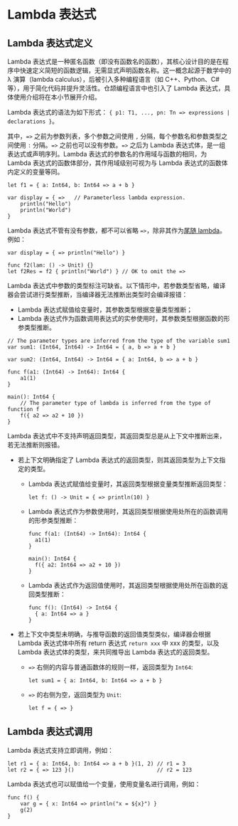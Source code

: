 # Lambda 表达式

## Lambda 表达式定义

Lambda 表达式是一种匿名函数（即没有函数名的函数），其核心设计目的是在程序中快速定义简短的函数逻辑，无需显式声明函数名称。这一概念起源于数学中的 λ 演算（lambda calculus），后被引入多种编程语言（如 C++、Python、C# 等），用于简化代码并提升灵活性。仓颉编程语言中也引入了 Lambda 表达式，具体使用介绍将在本小节展开介绍。

Lambda 表达式的语法为如下形式： `{ p1: T1, ..., pn: Tn => expressions | declarations }`。

其中，`=>` 之前为参数列表，多个参数之间使用 `,` 分隔，每个参数名和参数类型之间使用 `:` 分隔。`=>` 之前也可以没有参数。`=>` 之后为 Lambda 表达式体，是一组表达式或声明序列。Lambda 表达式的参数名的作用域与函数的相同，为 Lambda 表达式的函数体部分，其作用域级别可视为与 Lambda 表达式的函数体内定义的变量等同。

<!-- compile -->

```cangjie
let f1 = { a: Int64, b: Int64 => a + b }

var display = { =>   // Parameterless lambda expression.
    println("Hello")
    println("World")
}
```

Lambda 表达式不管有没有参数，都不可以省略 `=>`，除非其作为[尾随 lambda](./function_call_desugar.md#尾随-lambda)。例如：

<!-- compile -->

```cangjie
var display = { => println("Hello") }

func f2(lam: () -> Unit) {}
let f2Res = f2 { println("World") } // OK to omit the =>
```

Lambda 表达式中参数的类型标注可缺省。以下情形中，若参数类型省略，编译器会尝试进行类型推断，当编译器无法推断出类型时会编译报错：

- Lambda 表达式赋值给变量时，其参数类型根据变量类型推断；
- Lambda 表达式作为函数调用表达式的实参使用时，其参数类型根据函数的形参类型推断。

<!-- compile -->

```cangjie
// The parameter types are inferred from the type of the variable sum1
var sum1: (Int64, Int64) -> Int64 = { a, b => a + b }

var sum2: (Int64, Int64) -> Int64 = { a: Int64, b => a + b }

func f(a1: (Int64) -> Int64): Int64 {
    a1(1)
}

main(): Int64 {
    // The parameter type of lambda is inferred from the type of function f
    f({ a2 => a2 + 10 })
}
```

Lambda 表达式中不支持声明返回类型，其返回类型总是从上下文中推断出来，若无法推断则报错。

- 若上下文明确指定了 Lambda 表达式的返回类型，则其返回类型为上下文指定的类型。

    - Lambda 表达式赋值给变量时，其返回类型根据变量类型推断返回类型：

      <!-- compile -->

      ```cangjie
      let f: () -> Unit = { => println(10) }
      ```

    - Lambda 表达式作为参数使用时，其返回类型根据使用处所在的函数调用的形参类型推断：

      <!-- compile -->

      ```cangjie
      func f(a1: (Int64) -> Int64): Int64 {
        a1(1)
      }

      main(): Int64 {
        f({ a2: Int64 => a2 + 10 })
      }
      ```

    - Lambda 表达式作为返回值使用时，其返回类型根据使用处所在函数的返回类型推断：

      <!-- compile -->

      ```cangjie
      func f(): (Int64) -> Int64 {
        { a: Int64 => a }
      }
      ```

- 若上下文中类型未明确，与推导函数的返回值类型类似，编译器会根据 Lambda 表达式体中所有 return 表达式 `return xxx` 中 xxx 的类型，以及 Lambda 表达式体的类型，来共同推导出 Lambda 表达式的返回类型。

    - `=>` 右侧的内容与普通函数体的规则一样，返回类型为 `Int64`:

      <!-- compile -->

      ```cangjie
      let sum1 = { a: Int64, b: Int64 => a + b }
      ```

    - `=>` 的右侧为空，返回类型为 `Unit`:

      <!-- compile -->

      ```cangjie
      let f = { => }
      ```

## Lambda 表达式调用

Lambda 表达式支持立即调用，例如：

<!-- compile -->

```cangjie
let r1 = { a: Int64, b: Int64 => a + b }(1, 2) // r1 = 3
let r2 = { => 123 }()                          // r2 = 123
```

Lambda 表达式也可以赋值给一个变量，使用变量名进行调用，例如：

<!-- compile -->

```cangjie
func f() {
    var g = { x: Int64 => println("x = ${x}") }
    g(2)
}
```
